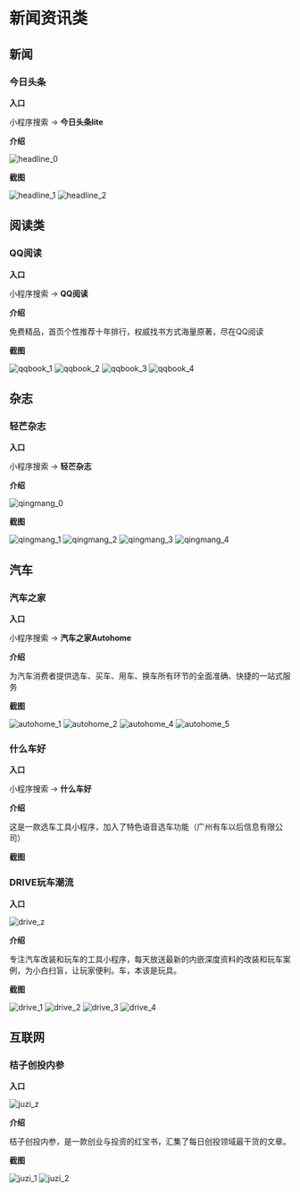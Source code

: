 # 新闻资讯类

## 新闻

### 今日头条

**入口**

小程序搜索 -> **今日头条lite**

**介绍**

![headline_0](images/info/headline_0.png)

**截图**

![headline_1](images/info/headline_1.png)
![headline_2](images/info/headline_2.png)



## 阅读类

### QQ阅读

**入口**

小程序搜索 -> **QQ阅读**

**介绍**

免费精品，首页个性推荐十年排行，权威找书方式海量原著，尽在QQ阅读

**截图**

![qqbook_1](images/info/qqbook_1.png)
![qqbook_2](images/info/qqbook_2.png)
![qqbook_3](images/info/qqbook_3.png)
![qqbook_4](images/info/qqbook_4.png)



## 杂志

### 轻芒杂志

**入口**

小程序搜索 -> **轻芒杂志**

**介绍**

![qingmang_0](images/info/qingmang_0.png)

**截图**

![qingmang_1](images/info/qingmang_1.png)
![qingmang_2](images/info/qingmang_2.png)
![qingmang_3](images/info/qingmang_3.png)
![qingmang_4](images/info/qingmang_4.png)




## 汽车

### 汽车之家

**入口**

小程序搜索 -> **汽车之家Autohome**

**介绍**

为汽车消费者提供选车、买车、用车、换车所有环节的全面准确、快捷的一站式服务

**截图**

![autohome_1](images/info/autohome_1.png)
![autohome_2](images/info/autohome_2.png)
![autohome_4](images/info/autohome_4.png)
![autohome_5](images/info/autohome_5.png)



### 什么车好

**入口**

小程序搜索 -> **什么车好**

**介绍**

这是一款选车工具小程序，加入了特色语音选车功能（广州有车以后信息有限公司）

**截图**



### DRIVE玩车潮流

**入口**

![drive_z](images/info/drive_z.jpg)

**介绍**

专注汽车改装和玩车的工具小程序，每天放送最新的内嵌深度资料的改装和玩车案例，为小白扫盲，让玩家便利。车，本该是玩具。

**截图**

![drive_1](images/info/drive_1.png)
![drive_2](images/info/drive_2.png)
![drive_3](images/info/drive_3.png)
![drive_4](images/info/drive_4.png)




## 互联网

### 桔子创投内参

**入口**

![juzi_z](images/info/juzi_z.jpg)

**介绍**

桔子创投内参，是一款创业与投资的红宝书，汇集了每日创投领域最干货的文章。

**截图**

![juzi_1](images/info/juzi_1.jpg)
![juzi_2](images/info/juzi_2.jpg)
